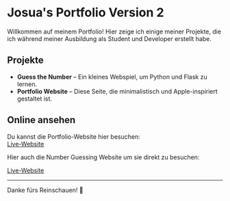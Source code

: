 # Josua's Portfolio Version 2

Willkommen auf meinem Portfolio! Hier zeige ich einige meiner Projekte, die ich während meiner Ausbildung als Student und Developer erstellt habe.

## Projekte

- **Guess the Number** – Ein kleines Webspiel, um Python und Flask zu lernen.
- **Portfolio Website** – Diese Seite, die minimalistisch und Apple-inspiriert gestaltet ist.

## Online ansehen

Du kannst die Portfolio-Website hier besuchen:  
[Live-Website](https://josua-08.github.io/josuaportfolio/)


Hier auch die Number Guessing Website um sie direkt zu besuchen:

[Live-Website](https://josua-08.github.io/josuaportfolio/number_guessing_game.html)

---

Danke fürs Reinschauen! 🚀
